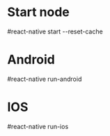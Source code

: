 # Start node
#react-native start --reset-cache
# Android 
#react-native run-android
# IOS
#react-native run-ios
